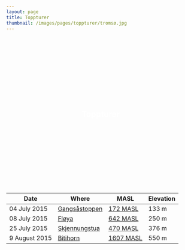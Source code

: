 ```yaml
---
layout: page
title: Toppturer
thumbnail: /images/pages/toppturer/tromsø.jpg
---
```

<style>
.callout {
    display: table;
    width: 100%;
    height: 400px;
    color: #fff;
    background: url(/images/pages/toppturer/tromsø.jpg) no-repeat center center scroll;
    -webkit-background-size: cover;
    -moz-background-size: cover;
    background-size: cover;
    -o-background-size: cover;
}

.text-vertical-center {
    display: table-cell;
    text-align: center;
    vertical-align: middle;
}
</style>

<aside class="callout">
  <div class="text-vertical-center">
    <h1>Toppturer</h1>
  </div>
</aside>

<table>
<thead>
<tr>
<th>Date</th>
<th>Where</th>
<th>MASL</th>
<th>Elevation</th>
</tr>
</thead>
<tbody>

<tr>
<td><time datetime="2015-07-04T11:24:00+02:00">04 July 2015</time></td>
<td><a href="https://www.endomondo.com/users/357581/workouts/554713297" alt="Trip on Endomondo">Gangsåstoppen</a></td>
<td><a href="https://www.endomondo.com/resources/gfx/picture/25805539/big.jpg" alt="Picture of Marte, mom and me">172 MASL</a></td>
<td>133 m</td>
</tr>

<tr>
<td><time datetime="2015-07-08T14:50:00+02:00">08 July 2015</time></td>
<td><a href="https://www.endomondo.com/users/357581/workouts/559441572" alt="Trip on Endomondo">Fløya</a></td>
<td><a href="/images/pages/toppturer/fløyen.jpg" alt="Picture of Marte and me on top of Fløya">642 MASL</a></td>
<td>250 m</td>
</tr>

<tr>
<td><time datetime="2015-07-25T11:18:00+02:00">25 July 2015</time></td>
<td><a href="https://www.endomondo.com/users/357581/workouts/567979676" alt="Trip on Endomondo">Skjennungstua</a></td>
<td><a href="https://www.endomondo.com/resources/gfx/picture/25126912/big.jpg" alt="Picture of Ann, Marte and me after trip to Skjennungstua">470 MASL</a></td>
<td>376 m</td>
</tr>

<tr>
<td><time datetime="2015-08-09T10:33:00+02:00">9 August 2015</time></td>
<td><a href="https://www.endomondo.com/users/357581/workouts/577944360" alt="Trip on Endomondo">Bitihorn</a></td>
<td><a href="https://instagram.com/p/6KMjZYQRAK/" alt="Picture of Marte and me">1607 MASL</a></td>
<td>550 m</td>
</tr>

</tbody>
</table>
